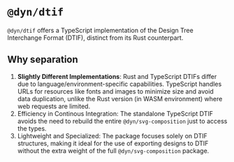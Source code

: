 # `@dyn/dtif`
`@dyn/dtif` offers a TypeScript implementation of the Design Tree Interchange Format (DTIF), distinct from its Rust counterpart. 

## Why separation
1. **Slightly Different Implementations**: Rust and TypeScript DTIFs differ due to language/environment-specific capabilities. TypeScript handles URLs for resources like fonts and images to minimize size and avoid data duplication, unlike the Rust version (in WASM environment) where web requests are limited.
2. Efficiency in Continous Integration: The standalone TypeScript DTIF avoids the need to rebuild the entire `@dyn/svg-composition` just to access the types.
3. Lightweight and Specialized: The package focuses solely on DTIF structures, making it ideal for the use of exporting designs to DTIF without the extra weight of the full `@dyn/svg-composition` package.